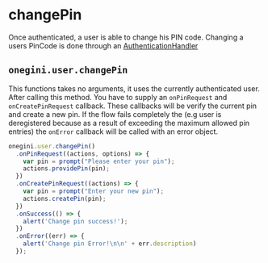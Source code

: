 # changePin

Once authenticated, a user is able to change his PIN code. Changing a users PinCode is done through an [AuthenticationHandler](AuthenticationHandler.md)

## `onegini.user.changePin`

This functions takes no arguments, it uses the currently authenticated user.
After calling this method. You have to supply an `onPinRequest` and `onCreatePinRequest` callback. These callbacks will be verify the current pin and create a new pin.
If the flow fails completely the (e.g user is deregistered because as a result of exceeding the maximum allowed pin entries) the `onError` callback will be called with an error object.

```js
onegini.user.changePin()
  .onPinRequest((actions, options) => {
    var pin = prompt("Please enter your pin");
    actions.providePin(pin);
  })
  .onCreatePinRequest((actions) => {
    var pin = prompt("Enter your new pin");
    actions.createPin(pin);
  })
  .onSuccess(() => {
    alert('Change pin success!');
  })
  .onError((err) => {
    alert('Change pin Error!\n\n' + err.description)
  });
```